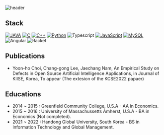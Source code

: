 ![header](https://capsule-render.vercel.app/api?type=waving&color=auto&height=300&section=header&text=Zack%20CG%20Lee&fontSize=90&animation=fadeIn&fontAlignY=38&desc=Researching%20Software%20Engineering&descAlignY=51&descAlign=62)

## Stack

[![JAVA](https://img.shields.io/badge/Java-ED8B00.svg?style=for-the-badge&logo=java&logoColor=white)](#)
[![C](https://img.shields.io/badge/C-00599C?style=for-the-badge&logo=c&logoColor=white)](#)
[![C++](https://img.shields.io/badge/C%2B%2B-00599C?style=for-the-badge&logo=c%2B%2B&logoColor=white)](#)
[![Python](https://img.shields.io/badge/PYTHON-3776AB.svg?&style=for-the-badge&logo=python&logoColor=white)](#)
![Typescript](https://img.shields.io/badge/TypeScript-007ACC?style=for-the-badge&logo=typescript&logoColor=white)
[![JavaScript](https://img.shields.io/badge/JAVASCRIPT-F7DF1E.svg?&style=for-the-badge&logo=javascript&logoColor=323330)](#)
[![MySQL](https://img.shields.io/badge/MySQL-e06f13.svg?&style=for-the-badge&logo=MySQL&logoColor=white)](#)
![Angular](https://img.shields.io/badge/Angular-DD0031?style=for-the-badge&logo=angular&logoColor=white)
![Racket](https://img.shields.io/badge/Racket-9F1D20?style=for-the-badge&logo=racket&logoColor=white)

## Publications

- Yoon-ho Choi, Chang-gong Lee, Jaechang Nam, An Empirical Study on Defects in Open Source Artificial Intelligence Applications, in Journal of KIISE, Korea, To appear (The extesion of the KCSE2022 papaer)

## Educations

- 2014 ~ 2015 : Greenfield Community College, U.S.A - AA in Economics.
- 2015 ~ 2016 : University of Massachussetts Amherst, U.S.A - BA in Economics (Not completed).
- 2021 ~ 2022 : Handong Global University, South Korea - BS in Information Technology and Global Management.

